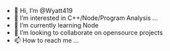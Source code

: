 - 👋 Hi, I’m @Wyatt419
- 👀 I’m interested in C++/Node/Program Analysis ...
- 🌱 I’m currently learning Node
- 💞️ I’m looking to collaborate on opensource projects
- 📫 How to reach me ...

<!---
Wyatt419/Wyatt419 is a ✨ special ✨ repository because its `README.md` (this file) appears on your GitHub profile.
You can click the Preview link to take a look at your changes.
--->
